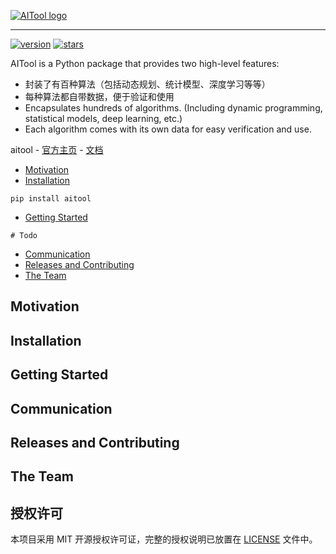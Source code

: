 [![AITool logo](https://raw.githubusercontent.com/deepgameai/aitool/main/docs/logo/logo.png)](https://deepgameai.github.io/2020-02-28-test-markdown/)

--------------------------------------------------------------------------------

[![version](https://badgen.net/badge/version/0.0.1/blue)](https://aitool20201028.readthedocs.io/en/latest/)
[![stars](https://img.shields.io/github/stars/deepgameai/aitool?style=social)]()

AITool is a Python package that provides two high-level features:
- 封装了有百种算法（包括动态规划、统计模型、深度学习等等）
- 每种算法都自带数据，便于验证和使用
- Encapsulates hundreds of algorithms. (Including dynamic programming, statistical models, deep learning, etc.)
- Each algorithm comes with its own data for easy verification and use.

aitool - 
[官方主页](https://deepgameai.github.io/2020-02-28-test-markdown/) - 
[文档](https://aitool20201028.readthedocs.io/en/latest/)

- [Motivation](#motivation)
- [Installation](#installation)
```shell script
pip install aitool
```
- [Getting Started](#getting-started)
```shell script
# Todo
```
- [Communication](#communication)
- [Releases and Contributing](#releases-and-contributing)
- [The Team](#the-team)

## Motivation

## Installation

## Getting Started

## Communication

## Releases and Contributing

## The Team

## 授权许可
本项目采用 MIT 开源授权许可证，完整的授权说明已放置在 [LICENSE](LICENSE) 文件中。